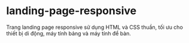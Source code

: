 # landing-page-responsive
Trang landing page responsive sử dụng HTML và CSS thuần, tối ưu cho thiết bị di động, máy tính bảng và máy tính để bàn.
